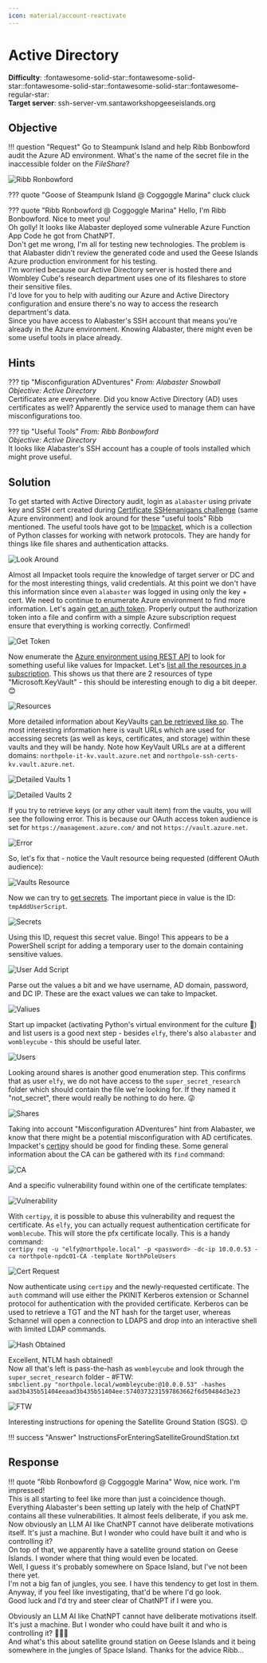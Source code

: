 ```yaml
---
icon: material/account-reactivate
---
```


# Active Directory

**Difficulty**: :fontawesome-solid-star::fontawesome-solid-star::fontawesome-solid-star::fontawesome-solid-star::fontawesome-regular-star:<br/>
**Target server**: ssh-server-vm.santaworkshopgeeseislands.org

## Objective

!!! question "Request"
    Go to Steampunk Island and help Ribb Bonbowford audit the Azure AD environment. What's the name of the secret file in the inaccessible folder on the <i>FileShare</i>?


![Ribb Ronbowford](../img/objectives/o8/RibbRonbowford.jpg)

??? quote "Goose of Steampunk Island @ Coggoggle Marina"
    cluck cluck

??? quote "Ribb Ronbowford @ Coggoggle Marina"
    Hello, I'm Ribb Bonbowford. Nice to meet you!<br/>
    Oh golly! It looks like Alabaster deployed some vulnerable Azure Function App Code he got from ChatNPT.<br/>
    Don't get me wrong, I'm all for testing new technologies. The problem is that Alabaster didn't review the generated code and used the Geese Islands Azure production environment for his testing.<br/>
    I'm worried because our Active Directory server is hosted there and Wombley Cube's research department uses one of its fileshares to store their sensitive files.<br/>
    I'd love for you to help with auditing our Azure and Active Directory configuration and ensure there's no way to access the research department's data.<br/>
    Since you have access to Alabaster's SSH account that means you're already in the Azure environment. Knowing Alabaster, there might even be some useful tools in place already.<br/>


## Hints
??? tip "Misconfiguration ADventures"
    <i>From: Alabaster Snowball<br/>
    Objective: Active Directory</i><br/>
    Certificates are everywhere. Did you know Active Directory (AD) uses certificates as well? Apparently the service used to manage them can have misconfigurations too.

??? tip "Useful Tools"
    <i>From: Ribb Bonbowford<br/>
    Objective: Active Directory</i><br/>
    It looks like Alabaster's SSH account has a couple of tools installed which might prove useful.


## Solution
To get started with Active Directory audit, login as `alabaster` using private key and SSH cert created during [Certificate SSHenanigans challenge](../objectives/o6.md) (same Azure environment) and look around for these 
"useful tools" Ribb mentioned. The useful tools have got to be [Impacket](https://github.com/fortra/impacket), which is a collection of Python classes for working with network protocols. They are handy for
things like file shares and authentication attacks. 


![Look Around](../img/objectives/o8/look.jpg)


Almost all Impacket tools require the knowledge of target server or DC and for the most interesting things, valid credentials. At this point we don't have this information since even `alabaster` was logged
in using only the key + cert. We need to continue to enumerate Azure environment to find more information. Let's again [get an auth token](https://learn.microsoft.com/en-us/entra/identity/managed-identities-azure-resources/how-to-use-vm-token#get-a-token-using-http).
Properly output the authorization token into a file and confirm with a simple Azure subscription request ensure that everything is working correctly. Confirmed!

![Get Token](../img/objectives/o8/gettoken.jpg)


Now enumerate the [Azure environment using REST API](https://learn.microsoft.com/en-us/rest/api/azure/?view=rest-keyvault-keys-7.4) to look for something useful like values for Impacket.
Let's [list all the resources in a subscription](https://learn.microsoft.com/en-us/rest/api/resources/resources/list?view=rest-resources-2021-04-01). This shows us that there are 2 resources of
type "Microsoft.KeyVault" - this should be interesting enough to dig a bit deeper. 😊


![Resources](../img/objectives/o8/resources.jpg)

More detailed information about KeyVaults [can be retrieved like so](https://learn.microsoft.com/en-us/rest/api/resources/resources/list-by-resource-group?view=rest-resources-2021-04-01). The most interesting 
information here is vault URLs which are used for accessing secrets (as well as keys, certificates, and storage) within these vaults and they will be handy. Note how KeyVault URLs are at a different 
domains: `northpole-it-kv.vault.azure.net` and `northpole-ssh-certs-kv.vault.azure.net`.

![Detailed Vaults 1](../img/objectives/o8/additionalinfo.jpg)

![Detailed Vaults 2](../img/objectives/o8/additionalinfo2.jpg)

If you try to retrieve keys (or any other vault item) from the vaults, you will see the following error. This is because our OAuth access token audience is set for `https://management.azure.com/` and not `https://vault.azure.net`.

![Error](../img/objectives/o8/error.jpg)

So, let's fix that - notice the Vault resource being requested (different OAuth audience):

![Vaults Resource](../img/objectives/o8/vaultsresource.jpg)

Now we can try to [get secrets](https://learn.microsoft.com/en-us/rest/api/keyvault/secrets/get-secrets/get-secrets?view=rest-keyvault-secrets-7.4&tabs=HTTP). The important piece in value is 
the ID: `tmpAddUserScript`.

![Secrets](../img/objectives/o8/secrets.jpg)

Using this ID, request this secret value. Bingo! This appears to be a PowerShell script for adding a temporary user to the domain containing sensitive values.

![User Add Script](../img/objectives/o8/useraddscript.jpg)

Parse out the values a bit and we have username, AD domain, password, and DC IP. These are the exact values we can take to Impacket.

![Valiues](../img/objectives/o8/values.jpg)


Start up impacket (activating Python's virtual environment for the culture 🙂) and list users is a good next step - besides `elfy`, there's also `alabaster` and `wombleycube` - this should be useful later.

![Users](../img/objectives/o8/users.jpg)

Looking around shares is another good enumeration step. This confirms that as user `elfy`, we do not have access to the `super_secret_research` folder which should contain the file we're looking for.
If they named it "not_secret", there would really be nothing to do here. 😜

![Shares](../img/objectives/o8/listshares.jpg)

Taking into account "Misconfiguration ADventures" hint from Alabaster, we know that there might be a potential misconfiguration with AD certificates.
Impacket's [certipy](https://github.com/ly4k/Certipy) should be good for finding these. Some general information about the CA can be gathered with its `find` command:

![CA](../img/objectives/o8/ca.jpg)

And a specific vulnerability found within one of the certificate templates:

![Vulnerability](../img/objectives/o8/vuln.jpg)

With `certipy`, it is possible to abuse this vulnerability and request the certificate. As `elfy`, you can actually request authentication certificate for `womblecube`. 
This will store the pfx certificate locally. This is a handy command:<br/>
`certipy req -u "elfy@northpole.local" -p <password> -dc-ip 10.0.0.53 -ca northpole-npdc01-CA -template NorthPoleUsers`

![Cert Request](../img/objectives/o8/certreq.jpg)

Now authenticate using `certipy` and the newly-requested certificate.
The `auth` command will use either the PKINIT Kerberos extension or Schannel protocol for authentication with the provided certificate. 
Kerberos can be used to retrieve a TGT and the NT hash for the target user, whereas Schannel will open a connection to LDAPS and drop into an interactive shell with limited LDAP commands.


![Hash Obtained](../img/objectives/o8/gothash.jpg)

Excellent, NTLM hash obtained!<br/>
Now all that's left is pass-the-hash as `wombleycube` and look through the `super_secret_research` folder - #FTW:<br/>
`smbclient.py "northpole.local/wombleycube:@10.0.0.53" -hashes aad3b435b51404eeaad3b435b51404ee:5740373231597863662f6d50484d3e23`

![FTW](../img/objectives/o8/ftw.jpg)

Interesting instructions for opening the Satellite Ground Station (SGS). 😉


!!! success "Answer"
    InstructionsForEnteringSatelliteGroundStation.txt    

    
## Response
!!! quote "Ribb Ronbowford @ Coggoggle Marina"
    Wow, nice work. I'm impressed!<br/>
    This is all starting to feel like more than just a coincidence though. Everything Alabaster's been setting up lately with the help of ChatNPT contains all these vulnerabilities. It almost feels deliberate, if you ask me.<br/>
    Now obviously an LLM AI like ChatNPT cannot have deliberate motivations itself. It's just a machine. But I wonder who could have built it and who is controlling it?<br/>
    On top of that, we apparently have a satellite ground station on Geese Islands. I wonder where that thing would even be located.<br/>
    Well, I guess it's probably somewhere on Space Island, but I've not been there yet.<br/>
    I'm not a big fan of jungles, you see. I have this tendency to get lost in them.<br/>
    Anyway, if you feel like investigating, that'd be where I'd go look.<br/>
    Good luck and I'd try and steer clear of ChatNPT if I were you.<br/>

Obviously an LLM AI like ChatNPT cannot have deliberate motivations itself. It's just a machine. But I wonder who could have built it and who is controlling it? 🤔🤔🤔<br/>
And what's this about satellite ground station on Geese Islands and it being somewhere in the jungles of Space Island. Thanks for the advice Ribb...